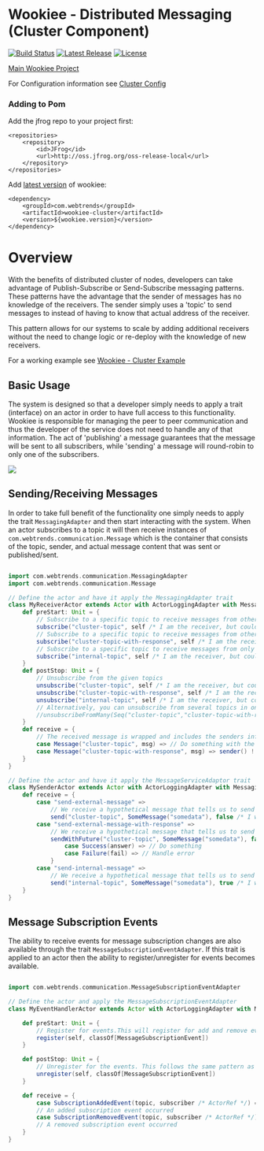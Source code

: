# Wookiee - Distributed Messaging (Cluster Component)

[![Build Status](https://travis-ci.org/oracle/wookiee-cluster.svg?branch=master)](https://travis-ci.org/oracle/wookiee-cluster) [![Latest Release](https://img.shields.io/github/release/oracle/wookiee-cluster.svg)](https://github.com/oracle/wookiee-cluster/releases) [![License](http://img.shields.io/:license-Apache%202-red.svg)](http://www.apache.org/licenses/LICENSE-2.0.txt)

[Main Wookiee Project](https://github.com/Webtrends/wookiee)

For Configuration information see [Cluster Config](docs/config.md)

### Adding to Pom

Add the jfrog repo to your project first:
~~~~
<repositories>
    <repository>
        <id>JFrog</id>
        <url>http://oss.jfrog.org/oss-release-local</url>
    </repository>
</repositories>
~~~~

Add [latest version](https://github.com/oracle/wookiee-cluster/releases/latest) of wookiee:
~~~~
<dependency>
    <groupId>com.webtrends</groupId>
    <artifactId>wookiee-cluster</artifactId>
    <version>${wookiee.version}</version>
</dependency>
~~~~

# Overview

With the benefits of distributed cluster of nodes, developers can take advantage of Publish-Subscribe or Send-Subscribe
messaging patterns. These patterns have the advantage that the sender of messages has no knowledge of the receivers.
The sender simply uses a 'topic' to send messages to instead of having to know that actual address of the receiver.

This pattern allows for our systems to scale by adding additional receivers without the need to change logic or
re-deploy with the knowledge of new receivers.

For a working example see [Wookiee - Cluster Example](example-cluster)

## Basic Usage

The system is designed so that a developer simply needs to apply a trait (interface) on an actor in order to have full
access to this functionality. Wookiee is responsible for managing the peer to peer communication and thus
the developer of the service does not need to handle any of that information. The act of 'publishing' a message
guarantees that the message will be sent to all subscribers, while 'sending' a message will round-robin to only one of
the subscribers.

![](https://webtrends.jiveon.com/servlet/JiveServlet/showImage/102-29731-8-12519/temp.png)

## Sending/Receiving Messages

In order to take full benefit of the functionality one simply needs to apply the trait `MessagingAdapter` and
then start interacting with the system. When an actor subscribes to a topic it will then receive instances of
`com.webtrends.communication.Message` which is the container that consists of the topic, sender, and
actual message content that was sent or published/sent.

```scala

import com.webtrends.communication.MessagingAdapter
import com.webtrends.communication.Message

// Define the actor and have it apply the MessagingAdapter trait
class MyReceiverActor extends Actor with ActorLoggingAdapter with MessagingAdapter {
    def preStart: Unit = {
        // Subscribe to a specific topic to receive messages from other nodes in the cluster
        subscribe("cluster-topic", self /* I am the receiver, but could be another ActorRef */, false /* this is a subscription for messages from other cluster nodes */)
        // Subscribe to a specific topic to receive messages from other nodes in the cluster and the sender expects a response
        subscribe("cluster-topic-with-response", self /* I am the receiver, but could be another ActorRef */, false /* this is a subscription for messages from other cluster nodes */)
        // Subscribe to a specific topic to receive messages from only within this node
        subscribe("internal-topic", self /* I am the receiver, but could be another ActorRef */, true/* this is a subscription for messages from only this node*/)
    }
    def postStop: Unit = {
        // Unsubscribe from the given topics
        unsubscribe("cluster-topic", self /* I am the receiver, but could be another ActorRef */)
        unsubscribe("cluster-topic-with-response", self /* I am the receiver, but could be another ActorRef */)
        unsubscribe("internal-topic", self /* I am the receiver, but could be another ActorRef */)
        // Alternatively, you can unsubscribe from several topics in one call
        //unsubscribeFromMany(Seq("cluster-topic","cluster-topic-with-response", "internal-topic"), self)
    }
    def receive = {
        // The received message is wrapped and includes the senders information as well as the topic and actual message
        case Message("cluster-topic", msg) => // Do something with the message now
        case Message("cluster-topic-with-response", msg) => sender() ! "an answer"
    }
}

// Define the actor and have it apply the MessageServiceAdaptor trait
class MySenderActor extends Actor with ActorLoggingAdapter with MessagingAdapter {
    def receive = {
        case "send-external-message" =>
            // We receive a hypothetical message that tells us to send off a message for a given topic
            send("cluster-topic", SomeMessage("somedata"), false /* I wanted this message to not be handled locally */)
        case "send-external-message-with-response" =>
            // We receive a hypothetical message that tells us to send off a message for a given topic and uses a future to handle the response
            sendWithFuture("cluster-topic", SomeMessage("somedata"), false /* I wanted this message to not be handled locally */).onComplete {
                case Success(answer) => // Do something
                case Failure(fail) => // Handle error
            }
        case "send-internal-message" =>
            // We receive a hypothetical message that tells us to send off a message for a given topic
            send("internal-topic", SomeMessage("somedata"), true /* I wanted this message to be handled locally */)
    }
}

```

## Message Subscription Events
The ability to receive events for message subscription changes are also available through the trait
`MessageSubscriptionEventAdapter`. If this trait is applied to an actor then the ability to register/unregister
for events becomes available.

```scala

import com.webtrends.communication.MessageSubscriptionEventAdapter

// Define the actor and apply the MessageSubscriptionEventAdapter
class MyEventHandlerActor extends Actor with ActorLoggingAdapter with MessageSubscriptionEventAdapter {

    def preStart: Unit = {
        // Register for events.This will register for add and remove events, but you can also register for a specific event (e.g. classOf[SubscriptionAddedEvent]).
        register(self, classOf[MessageSubscriptionEvent])
    }

    def postStop: Unit = {
        // Unregister for the events. This follows the same pattern as registered that is described above
        unregister(self, classOf[MessageSubscriptionEvent])
    }

    def receive = {
        case SubscriptionAddedEvent(topic, subscriber /* ActorRef */) =>
        // An added subscription event occurred
        case SubscriptionRemovedEvent(topic, subscriber /* ActorRef */) =>
        // A removed subscription event occurred
    }
}

```
